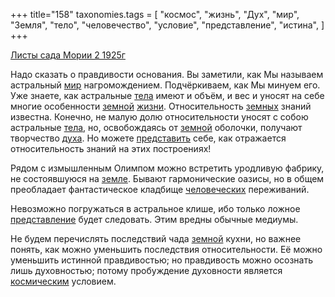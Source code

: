 +++
title="158"
taxonomies.tags = [
 "космос",
 "жизнь",
 "Дух",
 "мир",
 "Земля",
 "тело",
 "человечество",
 "условие",
 "представление",
 "истина",
]
+++

[Листы сада Мории 2 1925г](/agni/1925)

Надо сказать о правдивости основания. Вы заметили, как Мы называем астральный [мир](/tags/мир) нагромождением. Подчёркиваем, как Мы минуем его. Уже знаете, как астральные [тела](/tags/тело) имеют и объём, и вес и уносят на себе многие особенности [земной](/tags/Земля) [жизни](/tags/жизнь). Относительность [земных](/tags/Земля) знаний известна. Конечно, не малую долю относительности уносят с собою астральные [тела](/tags/тело), но, освобождаясь от [земной](/tags/Земля) оболочки, получают творчество [духа](/tags/Дух). Но можете [представить](/tags/представление) себе, как отражается относительность знаний на этих построениях!   

Рядом с измышленным Олимпом можно встретить уродливую фабрику, не состоявшуюся на [земле](/tags/Земля). Бывают гармонические оазисы, но в общем преобладает фантастическое кладбище [человеческих](/tags/человечество) переживаний.   

Невозможно погружаться в астральное клише, ибо только ложное [представление](/tags/представление) будет следовать. Этим вредны обычные медиумы.   

Не будем перечислять последствий чада [земной](/tags/Земля) кухни, но важнее понять, как можно уменьшить последствия относительности. Её можно уменьшить истинной правдивостью; но правдивость можно осознать лишь духовностью; потому пробуждение духовности является [космическим](/tags/космос) условием.   


